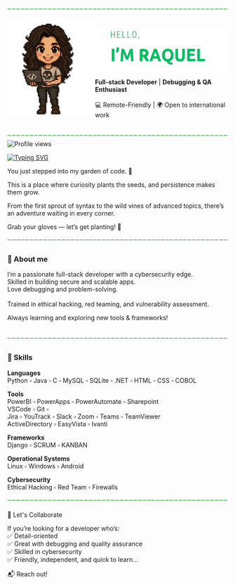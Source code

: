 
<img src="https://github.com/RmGarden/RmGarden/blob/main/Assets/line.png" alt="line" width="800" height="15"/>
<p float="center">
 <img src="https://github.com/RmGarden/RmGarden/blob/main/Assets/rm_agit1.png" alt="RmAvatar" width="200" align="left"/>
 <br><img src="https://github.com/RmGarden/RmGarden/blob/main/Assets/RM.png" alt="line" width="300" height="99" align="center"/>
 <br><br>
 <b>Full-stack Developer</b> | <b>Debugging & QA Enthusiast</b><br><br>
  💻 Remote-Friendly | 🌍 Open to international work<br><br>
</p>
<img src="https://github.com/RmGarden/RmGarden/blob/main/Assets/line.png" alt="line" width="800" height="15"/>
 <img src="https://komarev.com/ghpvc/?username=RmGarden&label=VIEWS&color=brightgreen&style=plastic" alt="Profile views" align="left"/><br>
<p align="left">
 <br><a href="https://git.io/typing-svg" align="center"><img src="https://readme-typing-svg.herokuapp.com?font=Tahoma&size=24&pause=500&color=52E324&width=900&lines=Welcome+to+my+garden!+%F0%9F%8C%B1;Feel+free+to+wander+and+explore.;Pick+the+knowledge+that+catches+your+eye+%F0%9F%8C%BB" alt="Typing SVG" /></a>
 <br>
</p>
<p>
 You just stepped into my garden of code. 🌱
 
 This is a place where curiosity plants the seeds, and persistence makes them grow.
 
 From the first sprout of syntax to the wild vines of advanced topics, there’s an adventure waiting in every corner.
 
 Grab your gloves — let’s get planting! 🌼
 </p>
</p>

 <img src="https://github.com/RmGarden/RmGarden/blob/main/Assets/line.png" alt="line" width="800" height="15"/>
 <h3>🌿 About me</h3>
 <p>
 I’m a passionate full-stack developer with a cybersecurity edge.  <br>
 Skilled in building secure and scalable apps. <br> 
 Love debugging and problem-solving. <br><br> 
 Trained in ethical hacking, red teaming, and vulnerability assessment. <br>
  
 Always learning and exploring new tools & frameworks!<br>
 </p><br>
<img src="https://github.com/RmGarden/RmGarden/blob/main/Assets/line.png" alt="line" width="800" height="15"/>

<h3>🌱 Skills</h3>
<p>
<b>Languages</b> <br>
 Python ▫ Java ▫ C ▫ MySQL ▫ SQLite ▫ .NET ▫ HTML ▫ CSS ▫ COBOL<br>
 
<b>Tools</b><br>
PowerBI ▫ PowerApps ▫ PowerAutomate ▫ Sharepoint <br>
VSCode ▫ Git ▫ <br>
Jira ▫ YouTrack ▫ Slack ▫ Zoom ▫ Teams ▫ TeamViewer <br>
ActiveDirectory ▫ EasyVista ▫ Ivanti <br>

<b>Frameworks</b> <br>
Django ▫ SCRUM ▫ KANBAN <br>

<b>Operational Systems</b>  <br>
Linux ▫ Windows ▫ Android <br>

<b>Cybersecurity</b>  <br>
Ethical Hacking ▫ Red Team ▫ Firewalls  <br>
</p>
<img src="https://github.com/RmGarden/RmGarden/blob/main/Assets/line.png" alt="line" width="800" height="15"/>

🤝 Let's Collaborate<br>

If you’re looking for a developer who’s:<br>
✅ Detail-oriented<br>
✅ Great with debugging and quality assurance<br>
✅ Skilled in cybersecurity<br>
✅ Friendly, independent, and quick to learn...<br>

📬 Reach out! <br>
 </p>
</div>
